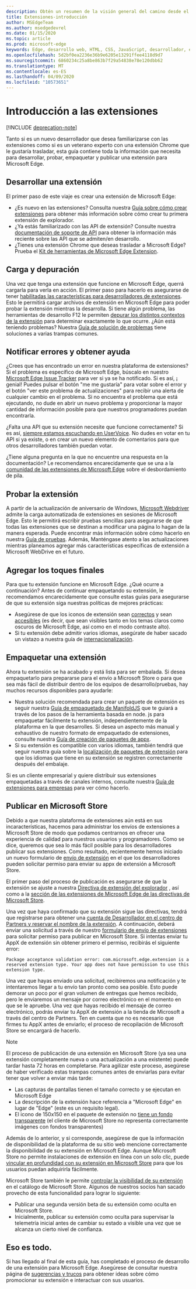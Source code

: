 ```yaml
---
description: Obtén un resumen de la visión general del camino desde el principio del desarrollo hasta el empaquetado de las extensiones de Microsoft Edge.
title: Extensiones-introducción
author: MSEdgeTeam
ms.author: msedgedevrel
ms.date: 01/15/2020
ms.topic: article
ms.prod: microsoft-edge
keywords: Edge, desarrollo web, HTML, CSS, JavaScript, desarrollador, extensiones
ms.openlocfilehash: 5d2bf0ea2236e36b9e6205e13291ffee4118d9d7
ms.sourcegitcommit: 6860234c25a8be863b7f29a54838e78e120dbb62
ms.translationtype: MT
ms.contentlocale: es-ES
ms.lasthandoff: 04/09/2020
ms.locfileid: "10573651"
---
```

# Introducción a las extensiones  

[!INCLUDE [deprecation-note](includes/deprecation-note.md)]  

Tanto si es un nuevo desarrollador que desea familiarizarse con las extensiones como si es un veterano experto con una extensión Chrome que le gustaría trasladar, esta guía contiene toda la información que necesita para desarrollar, probar, empaquetar y publicar una extensión para Microsoft Edge. 

## Desarrollar una extensión

El primer paso de este viaje es crear una extensión de Microsoft Edge: 
- ¿Es nuevo en las extensiones? Consulta nuestra [Guía sobre cómo crear extensiones](./guides/creating-an-extension.md) para obtener más información sobre cómo crear tu primera extensión de explorador. 
- ¿Ya estás familiarizado con las API de extensión? Consulte nuestra [documentación de soporte de API](./api-support.md) para obtener la información más reciente sobre las API que se admiten/en desarrollo. 
- ¿Tienes una extensión Chrome que deseas trasladar a Microsoft Edge? Prueba el [Kit de herramientas de Microsoft Edge Extension](./guides/porting-chrome-extensions.md).

## Carga y depuración

Una vez que tenga una extensión que funcione en Microsoft Edge, querrá cargarla para verla en acción. El primer paso para hacerlo es asegurarse de tener [habilitadas las características para desarrolladores de extensiones](./guides/adding-and-removing-extensions.md). Esto le permitirá cargar archivos de extensión en Microsoft Edge para poder probar la extensión mientras la desarrolla. Si tiene algún problema, las herramientas de desarrollo F12 le permiten [depurar los distintos contextos de la extensión](./guides/debugging-extensions.md) para determinar exactamente lo que ocurre. ¿Aún está teniendo problemas? Nuestra [Guía de solución de problemas](./troubleshooting.md) tiene soluciones a varias trampas comunes. 

## Notificar errores y obtener ayuda

¿Crees que has encontrado un error en nuestra plataforma de extensiones? Si el problema es específico de Microsoft Edge, búscalo en nuestro [Microsoft Edge Issue Tracker](https://developer.microsoft.com/microsoft-edge/platform/issues/) para ver si ya se ha notificado. Si es así, ¡ genial! Puedes pulsar el botón "me me gustaría" para votar sobre el error y el botón "ver este problema de actualizaciones" para recibir una alerta de cualquier cambio en el problema. Si no encuentra el problema que está ejecutando, no dude en abrir un nuevo problema y proporcionar la mayor cantidad de información posible para que nuestros programadores puedan encontrarla. 

¿Falta una API que su extensión necesite que funcione correctamente? Si es así, [siempre estamos escuchando en UserVoice](https://wpdev.uservoice.com/forums/257854-microsoft-edge-developer/category/87962-extensions). No dudes en votar en tu API si ya existe, o en crear un nuevo elemento de comentarios para que otros desarrolladores también puedan votar. 

¿Tiene alguna pregunta en la que no encuentre una respuesta en la documentación? Le recomendamos encarecidamente que se una a la [comunidad de las extensiones de Microsoft Edge](https://stackoverflow.com/questions/tagged/microsoft-edge-extension) sobre el desbordamiento de pila.

## Probar la extensión

A partir de la actualización de aniversario de Windows, [Microsoft Webdriver](../dev-guide/tools/webdriver.md) admite la carga automatizada de extensiones en sesiones de Microsoft Edge. Esto le permitirá escribir pruebas sencillas para asegurarse de que todas las extensiones que se destinan a modificar una página lo hagan de la manera esperada. Puede encontrar más información sobre cómo hacerlo en nuestra [Guía de pruebas](./guides/packaging/creating-and-testing-extension-packages.md#automated-testing-with-webdriver). Además, Manténgase atento a las actualizaciones mientras planeamos agregar más características específicas de extensión a Microsoft WebDrive en el futuro.

## Agregar los toques finales

Para que tu extensión funcione en Microsoft Edge. ¿Qué ocurre a continuación? Antes de continuar empaquetando su extensión, le recomendamos encarecidamente que consulte estas guías para asegurarse de que su extensión siga nuestras políticas de mejores prácticas: 
- Asegúrese de que los iconos de extensión sean [correctos](./guides/design.md) y sean [accesibles](./guides/accessibility.md) (es decir, que sean visibles tanto en los temas claros como oscuros de Microsoft Edge, así como en el modo contraste alto). 
- Si tu extensión debe admitir varios idiomas, asegúrate de haber sacado un vistazo a nuestra guía de [internacionalización](./guides/internationalization.md). 

## Empaquetar una extensión

Ahora tu extensión se ha acabado y está lista para ser embalada. Si desea empaquetarlo para prepararse para el envío a Microsoft Store o para que sea más fácil de distribuir dentro de los equipos de desarrollo/pruebas, hay muchos recursos disponibles para ayudarle: 

- Nuestra solución recomendada para crear un paquete de extensión es seguir nuestra [Guía de empaquetado de ManifoldJS](./guides/packaging/using-manifoldjs-to-package-extensions.md) que te guiará a través de los pasos de la herramienta basada en node. js para empaquetar fácilmente tu extensión, independientemente de la plataforma en la que desarrolles. Si desea un aspecto más manual y exhaustivo de nuestro formato de empaquetado de extensiones, consulte nuestra [Guía de creación de paquetes de appx](./guides/packaging/creating-and-testing-extension-packages.md#preparing-the-submission-folder). 
- Si su extensión es compatible con varios idiomas, también tendrá que seguir nuestra guía sobre la [localización de paquetes de extensión](./guides/packaging/localizing-extension-packages.md) para que los idiomas que tiene en su extensión se registren correctamente después del embalaje. 

Si es un cliente empresarial y quiere distribuir sus extensiones empaquetadas a través de canales internos, consulte nuestra [Guía de extensiones para empresas](./extensions-for-enterprise.md) para ver cómo hacerlo.  

## Publicar en Microsoft Store

Debido a que nuestra plataforma de extensiones aún está en sus incaracterísticas, hacemos para administrar los envíos de extensiones a Microsoft Store de modo que podamos centrarnos en ofrecer una experiencia de calidad para nuestros usuarios y programadores. Como se dice, queremos que sea lo más fácil posible para los desarrolladores publicar sus extensiones. Como resultado, recientemente hemos iniciado un nuevo formulario de [envío de extensión](https://aka.ms/extension-request) en el que los desarrolladores pueden solicitar permiso para enviar su appx de extensión a Microsoft Store.
 

El primer paso del proceso de publicación es asegurarse de que la extensión se ajuste a nuestra [Directiva de extensión del explorador](./microsoft-browser-extension-policy.md) , así como a la [sección de las extensiones de Microsoft Edge de las directivas de Microsoft Store](https://msdn.microsoft.com/library/windows/apps/dn764944.aspx#pol_10_12). 

Una vez que haya confirmado que su extensión sigue las directivas, tendrá que registrarse para obtener una [cuenta de Desarrollador en el centro de Partners y reservar el nombre de la extensión](./guides/packaging/extensions-in-the-windows-dev-center.md). A continuación, deberá enviar una solicitud a través de nuestro [formulario de envío de extensiones](https://aka.ms/extension-request) para solicitar permiso para publicar en Microsoft Store. Si intentas enviar tu AppX de extensión sin obtener primero el permiso, recibirás el siguiente error:

`Package acceptance validation error: com.microsoft.edge.extension is a reserved extension type. Your app does not have permission to use this extension type.`

Una vez que hayas enviado una solicitud, recibiremos una notificación y te intentaremos llegar a tu envío tan pronto como sea posible. Esto puede demorar un poco por el gran volumen de entregas que hemos recibido, pero le enviaremos un mensaje por correo electrónico en el momento en que se le apruebe. Una vez que hayas recibido el mensaje de correo electrónico, podrás enviar tu AppX de extensión a la tienda de Microsoft a través del centro de Partners. Ten en cuenta que no es necesario que firmes tu AppX antes de enviarlo; el proceso de recopilación de Microsoft Store se encargará de hacerlo.
 
> [!NOTE]
> El proceso de publicación de una extensión en Microsoft Store (ya sea una extensión completamente nueva o una actualización a una existente) puede tardar hasta 72 horas en completarse. Para agilizar este proceso, asegúrese de haber verificado estas trampas comunes antes de enviarlas para evitar tener que volver a enviar más tarde: 
> - Las capturas de pantallas tienen el tamaño correcto y se ejecutan en Microsoft Edge 
> - La descripción de la extensión hace referencia a "Microsoft Edge" en lugar de "Edge" (este es un requisito legal). 
> - El icono de 150x150 en el paquete de extensión no [tiene un fondo transparente](./guides/design.md#microsoft-store-icon) (el cliente de Microsoft Store no representa correctamente imágenes con fondos transparentes) 

Además de lo anterior, y si corresponde, asegúrese de que la información de disponibilidad de la plataforma de su sitio web mencione correctamente la disponibilidad de su extensión en Microsoft Edge. Aunque Microsoft Store no permite instalaciones de extensión en línea con un solo clic, puede [vincular en profundidad con su extensión en Microsoft Store](./tips-and-tricks.md#get-a-direct-link-to-your-extension-in-the-microsoft-store) para que los usuarios puedan adquirirla fácilmente. 

Microsoft Store también le permite [controlar la visibilidad de su extensión](https://blogs.windows.com/buildingapps/2015/09/10/managing-hidden-apps-beta-apps-and-visibility-of-in-app-purchases-in-dev-center/) en el catálogo de Microsoft Store. Algunos de nuestros socios han sacado provecho de esta funcionalidad para lograr lo siguiente: 
- Publicar una segunda versión beta de su extensión como oculta en Microsoft Store.
- Inicialmente, publicar su extensión como oculta para supervisar la telemetría inicial antes de cambiar su estado a visible una vez que se alcanza un cierto nivel de confianza.

## Eso es todo.

Si has llegado al final de esta guía, has completado el proceso de desarrollo de una extensión para Microsoft Edge. Asegúrese de consultar nuestra página de [sugerencias y trucos](./tips-and-tricks.md) para obtener ideas sobre cómo promocionar su extensión e interactuar con sus usuarios.
